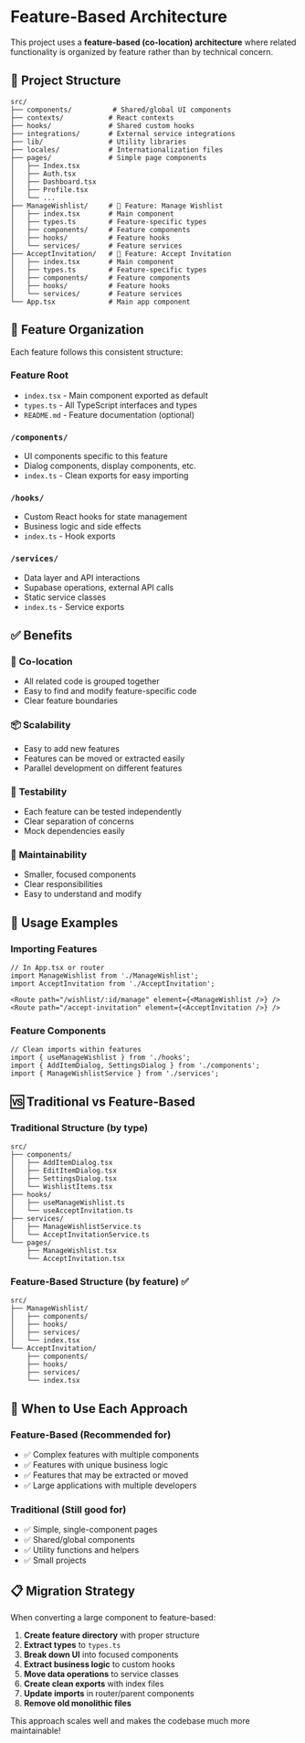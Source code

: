 # Feature-Based Architecture

This project uses a **feature-based (co-location) architecture** where related functionality is organized by feature rather than by technical concern.

## 📁 Project Structure

```
src/
├── components/          # Shared/global UI components
├── contexts/           # React contexts
├── hooks/              # Shared custom hooks
├── integrations/       # External service integrations
├── lib/                # Utility libraries
├── locales/            # Internationalization files
├── pages/              # Simple page components
│   ├── Index.tsx
│   ├── Auth.tsx
│   ├── Dashboard.tsx
│   ├── Profile.tsx
│   └── ...
├── ManageWishlist/     # 🎯 Feature: Manage Wishlist
│   ├── index.tsx       # Main component
│   ├── types.ts        # Feature-specific types
│   ├── components/     # Feature components
│   ├── hooks/          # Feature hooks
│   └── services/       # Feature services
├── AcceptInvitation/   # 🎯 Feature: Accept Invitation
│   ├── index.tsx       # Main component
│   ├── types.ts        # Feature-specific types
│   ├── components/     # Feature components
│   ├── hooks/          # Feature hooks
│   └── services/       # Feature services
└── App.tsx             # Main app component
```

## 🎯 Feature Organization

Each feature follows this consistent structure:

### Feature Root

- `index.tsx` - Main component exported as default
- `types.ts` - All TypeScript interfaces and types
- `README.md` - Feature documentation (optional)

### `/components/`

- UI components specific to this feature
- Dialog components, display components, etc.
- `index.ts` - Clean exports for easy importing

### `/hooks/`

- Custom React hooks for state management
- Business logic and side effects
- `index.ts` - Hook exports

### `/services/`

- Data layer and API interactions
- Supabase operations, external API calls
- Static service classes
- `index.ts` - Service exports

## ✅ Benefits

### 🎯 **Co-location**

- All related code is grouped together
- Easy to find and modify feature-specific code
- Clear feature boundaries

### 📦 **Scalability**

- Easy to add new features
- Features can be moved or extracted easily
- Parallel development on different features

### 🧪 **Testability**

- Each feature can be tested independently
- Clear separation of concerns
- Mock dependencies easily

### 🔄 **Maintainability**

- Smaller, focused components
- Clear responsibilities
- Easy to understand and modify

## 🚀 Usage Examples

### Importing Features

```tsx
// In App.tsx or router
import ManageWishlist from './ManageWishlist';
import AcceptInvitation from './AcceptInvitation';

<Route path="/wishlist/:id/manage" element={<ManageWishlist />} />
<Route path="/accept-invitation" element={<AcceptInvitation />} />
```

### Feature Components

```tsx
// Clean imports within features
import { useManageWishlist } from './hooks';
import { AddItemDialog, SettingsDialog } from './components';
import { ManageWishlistService } from './services';
```

## 🆚 Traditional vs Feature-Based

### Traditional Structure (by type)

```
src/
├── components/
│   ├── AddItemDialog.tsx
│   ├── EditItemDialog.tsx
│   ├── SettingsDialog.tsx
│   └── WishlistItems.tsx
├── hooks/
│   ├── useManageWishlist.ts
│   └── useAcceptInvitation.ts
├── services/
│   ├── ManageWishlistService.ts
│   └── AcceptInvitationService.ts
└── pages/
    ├── ManageWishlist.tsx
    └── AcceptInvitation.tsx
```

### Feature-Based Structure (by feature) ✅

```
src/
├── ManageWishlist/
│   ├── components/
│   ├── hooks/
│   ├── services/
│   └── index.tsx
└── AcceptInvitation/
    ├── components/
    ├── hooks/
    ├── services/
    └── index.tsx
```

## 🔧 When to Use Each Approach

### Feature-Based (Recommended for)

- ✅ Complex features with multiple components
- ✅ Features with unique business logic
- ✅ Features that may be extracted or moved
- ✅ Large applications with multiple developers

### Traditional (Still good for)

- ✅ Simple, single-component pages
- ✅ Shared/global components
- ✅ Utility functions and helpers
- ✅ Small projects

## 📋 Migration Strategy

When converting a large component to feature-based:

1. **Create feature directory** with proper structure
2. **Extract types** to `types.ts`
3. **Break down UI** into focused components
4. **Extract business logic** to custom hooks
5. **Move data operations** to service classes
6. **Create clean exports** with index files
7. **Update imports** in router/parent components
8. **Remove old monolithic files**

This approach scales well and makes the codebase much more maintainable!

